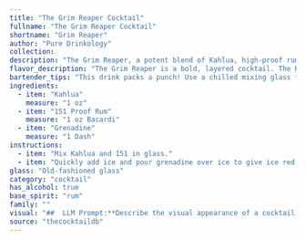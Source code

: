 ```yaml
---
title: "The Grim Reaper Cocktail"
fullname: "The Grim Reaper Cocktail"
shortname: "Grim Reaper"
author: "Pure Drinkology"
collection:
description: "The Grim Reaper, a potent blend of Kahlua, high-proof rum, and grenadine, is a member of the Coffee Cocktail family.  While its exact origin is unclear, its combination of sweet, bitter, and boozy notes likely emerged from the early 20th century, a time when coffee-based drinks were gaining popularity. "
flavor_description: "The Grim Reaper is a bold, layered cocktail. The Kahlua brings a rich, coffee-forward sweetness, while the 151 Proof Rum provides a fiery, almost smoky kick. The Grenadine adds a touch of tart sweetness and a vibrant red hue. Expect a complex flavor profile that is both intensely sweet and surprisingly smooth, with a lingering warmth that lingers long after the last sip.  "
bartender_tips: "This drink packs a punch! Use a chilled mixing glass for a super-cold serve. Measure carefully – a little 151 goes a long way! Shake with ice and strain into a chilled coupe or martini glass.  For a layered effect, gently pour grenadine over ice after shaking.  Serve with a cherry, and a warning – it's strong! "
ingredients:
  - item: "Kahlua"
    measure: "1 oz"
  - item: "151 Proof Rum"
    measure: "1 oz Bacardi"
  - item: "Grenadine"
    measure: "1 Dash"
instructions:
  - item: "Mix Kahlua and 151 in glass."
  - item: "Quickly add ice and pour grenadine over ice to give ice red tint."
glass: "Old-fashioned glass"
category: "cocktail"
has_alcohol: true
base_spirit: "rum"
family: ""
visual: "##  LLM Prompt:**Describe the visual appearance of a cocktail called Grim Reaper using the following ingredients:*** **Kahlua:** A dark coffee liqueur, rich and syrupy, with a deep brown color.* **151 Proof Rum:** A high-proof rum, clear and potent, with a slightly oily texture.* **Grenadine:** A sweet and tart pomegranate syrup, with a vibrant red color.**The cocktail should be layered, showcasing each ingredient's distinct color and texture. Consider the following:*** **How would the layers separate?*** **Would there be any mixing at the edges?*** **What would the overall color profile be?*** **How would the lighting affect the appearance?****Remember to use vivid language and imagery to create a memorable and descriptive representation of this unique cocktail.** "
source: "thecocktaildb"
---
```


